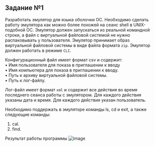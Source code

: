 ## Задание №1
Разработать эмулятор для языка оболочки ОС. Необходимо сделать работу
эмулятора как можно более похожей на сеанс shell в UNIX-подобной ОС. 
Эмулятор должен запускаться из реальной командной строки, а файл с
виртуальной файловой системой не нужно распаковывать у пользователя.
Эмулятор принимает образ виртуальной файловой системы в виде файла формата
`zip`. Эмулятор должен работать в режиме `CLI`.<br/>

Конфигурационный файл имеет формат csv и содержит:<br/>
• Имя пользователя для показа в приглашении к вводу<br/>
• Имя компьютера для показа в приглашении к вводу.<br/>
• Путь к архиву виртуальной файловой системы.<br/>
• Путь к лог-файлу.<br/>

Лог-файл имеет формат `xml` и содержит все действия во время последнего
сеанса работы с эмулятором. Для каждого действия указаны дата и время. Для
каждого действия указан пользователь.<br/>

Необходимо поддержать в эмуляторе команды ls, cd и exit, а также
следующие команды:
1. cal.
2. find.<br/>

Результат работы программы
![image](https://github.com/user-attachments/assets/dc2652d5-1849-479e-bd06-e4f71b0e5634)
